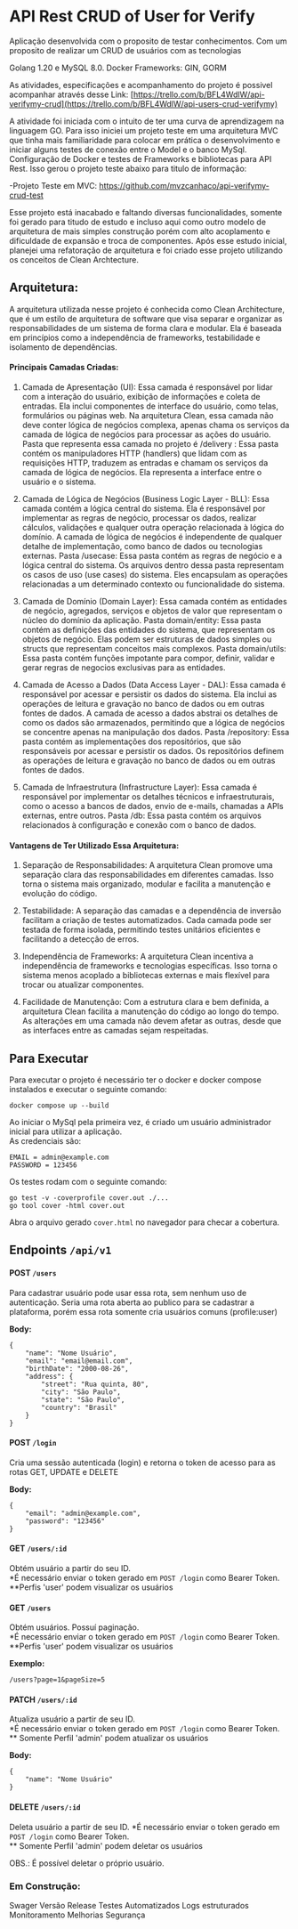 
# API Rest CRUD of User for Verify

Aplicação desenvolvida com o proposito de testar conhecimentos. Com um proposito de realizar um CRUD de usuários com as tecnologias 

Golang 1.20 e MySQL 8.0.
Docker
Frameworks: GIN, GORM

As atividades, especificações e acompanhamento do projeto é possivel acompanhar através desse Link: [https://trello.com/b/BFL4WdlW/api-verifymy-crud](https://trello.com/b/BFL4WdlW/api-users-crud-verifymy)

A atividade foi iniciada com o intuito de ter uma curva de aprendizagem na linguagem GO. Para isso iniciei um projeto teste em uma arquitetura MVC que tinha mais familiaridade para colocar em prática o desenvolvimento e iniciar alguns testes de conexão entre o Model e o banco MySql. Configuração de Docker e testes de Frameworks e bibliotecas para API Rest. Isso gerou o projeto teste abaixo para titulo de informação:

-Projeto Teste em MVC: https://github.com/mvzcanhaco/api-verifymy-crud-test

Esse projeto está inacabado e faltando diversas funcionalidades, somente foi gerado para titudo de estudo e incluso aqui como outro modelo de arquitetura de mais simples construção porém com alto acoplamento e dificuldade de expansão e troca de componentes. Após esse estudo inicial, planejei uma refatoração de arquitetura e foi criado esse projeto utilizando os conceitos de Clean Archtecture. 

## Arquitetura:

A arquitetura utilizada nesse projeto é conhecida como Clean Architecture, que é um estilo de arquitetura de software que visa separar e organizar as responsabilidades de um sistema de forma clara e modular. Ela é baseada em princípios como a independência de frameworks, testabilidade e isolamento de dependências.

#### Principais Camadas Criadas:

1. Camada de Apresentação (UI): Essa camada é responsável por lidar com a interação do usuário, exibição de informações e coleta de entradas. Ela inclui componentes de interface do usuário, como telas, formulários ou páginas web. Na arquitetura Clean, essa camada não deve conter lógica de negócios complexa, apenas chama os serviços da camada de lógica de negócios para processar as ações do usuário. Pasta que representa essa camada no projeto é /delivery : Essa pasta contém os manipuladores HTTP (handlers) que lidam com as requisições HTTP, traduzem as entradas e chamam os serviços da camada de lógica de negócios. Ela representa a interface entre o usuário e o sistema.

2. Camada de Lógica de Negócios (Business Logic Layer - BLL): Essa camada contém a lógica central do sistema. Ela é responsável por implementar as regras de negócio, processar os dados, realizar cálculos, validações e qualquer outra operação relacionada à lógica do domínio. A camada de lógica de negócios é independente de qualquer detalhe de implementação, como banco de dados ou tecnologias externas. Pasta /usecase: Essa pasta contém as regras de negócio e a lógica central do sistema. Os arquivos dentro dessa pasta representam os casos de uso (use cases) do sistema. Eles encapsulam as operações relacionadas a um determinado contexto ou funcionalidade do sistema.
   
3. Camada de Domínio (Domain Layer): Essa camada contém as entidades de negócio, agregados, serviços e objetos de valor que representam o núcleo do domínio da aplicação. Pasta domain/entity: Essa pasta contém as definições das entidades do sistema, que representam os objetos de negócio. Elas podem ser estruturas de dados simples ou structs que representam conceitos mais complexos. Pasta domain/utils: Essa pasta contém funções impotante para compor, definir, validar e gerar regras de negocios exclusivas para as entidades. 

4. Camada de Acesso a Dados (Data Access Layer - DAL): Essa camada é responsável por acessar e persistir os dados do sistema. Ela inclui as operações de leitura e gravação no banco de dados ou em outras fontes de dados. A camada de acesso a dados abstrai os detalhes de como os dados são armazenados, permitindo que a lógica de negócios se concentre apenas na manipulação dos dados. Pasta /repository: Essa pasta contém as implementações dos repositórios, que são responsáveis por acessar e persistir os dados. Os repositórios definem as operações de leitura e gravação no banco de dados ou em outras fontes de dados.
  
5. Camada de Infraestrutura (Infrastructure Layer): Essa camada é responsável por implementar os detalhes técnicos e infraestruturais, como o acesso a bancos de dados, envio de e-mails, chamadas a APIs externas, entre outros. Pasta /db: Essa pasta contém os arquivos relacionados à configuração e conexão com o banco de dados.      

#### Vantagens de Ter Utilizado Essa Arquitetura:

1. Separação de Responsabilidades: A arquitetura Clean promove uma separação clara das responsabilidades em diferentes camadas. Isso torna o sistema mais organizado, modular e facilita a manutenção e evolução do código.

2. Testabilidade: A separação das camadas e a dependência de inversão facilitam a criação de testes automatizados. Cada camada pode ser testada de forma isolada, permitindo testes unitários eficientes e facilitando a detecção de erros.

3. Independência de Frameworks: A arquitetura Clean incentiva a independência de frameworks e tecnologias específicas. Isso torna o sistema menos acoplado a bibliotecas externas e mais flexível para trocar ou atualizar componentes.

4. Facilidade de Manutenção: Com a estrutura clara e bem definida, a arquitetura Clean facilita a manutenção do código ao longo do tempo. As alterações em uma camada não devem afetar as outras, desde que as interfaces entre as camadas sejam respeitadas.

## Para Executar

Para executar o projeto é necessário ter o docker e docker compose instalados e executar o seguinte comando:
```
docker compose up --build
```

Ao iniciar o MySql pela primeira vez, é criado um usuário administrador inicial para utilizar a aplicação.  
As credenciais são:
```
EMAIL = admin@example.com
PASSWORD = 123456
```

Os testes rodam com o seguinte comando:
```
go test -v -coverprofile cover.out ./...
go tool cover -html cover.out 
```
Abra o arquivo gerado ```cover.html``` no navegador para checar a cobertura.

## Endpoints ```/api/v1```

#### POST ```/users```
Para cadastrar usuário pode usar essa rota, sem nenhum uso de autenticação. Seria uma rota aberta ao publico para se cadastrar a plataforma, porém essa rota somente cria usuários comuns (profile:user)

**Body:**
```
{
    "name": "Nome Usuário",
    "email": "email@email.com",
    "birthDate": "2000-08-26",
    "address": {
        "street": "Rua quinta, 80",
        "city": "São Paulo",
        "state": "São Paulo",
        "country": "Brasil"
    }
}
```

#### POST ```/login```
Cria uma sessão autenticada (login) e retorna o token de acesso para as rotas GET, UPDATE e DELETE

**Body:**
```
{
    "email": "admin@example.com",
    "password": "123456"
}
```

#### GET ```/users/:id```
Obtém usuário a partir do seu ID.   
*É necessário enviar o token gerado em ```POST /login``` como Bearer Token.
**Perfis 'user' podem visualizar os usuários

#### GET ```/users```
Obtém usuários. Possuí paginação.   
*É necessário enviar o token gerado em ```POST /login``` como Bearer Token.  
**Perfis 'user' podem visualizar os usuários

**Exemplo:**
```
/users?page=1&pageSize=5
```

#### PATCH ```/users/:id```
Atualiza usuário a partir de seu ID.   
*É necessário enviar o token gerado em ```POST /login``` como Bearer Token.  
** Somente  Perfil 'admin' podem atualizar os usuários

**Body:**
```
{
    "name": "Nome Usuário"
}
```

#### DELETE ```/users/:id```
Deleta usuário a partir de seu ID.
*É necessário enviar o token gerado em ```POST /login``` como Bearer Token.  
** Somente  Perfil 'admin' podem deletar os usuários


OBS.: É possível deletar o próprio usuário.


### Em Construção:
Swager
Versão Release
Testes Automatizados
Logs estruturados
Monitoramento
Melhorias Segurança
